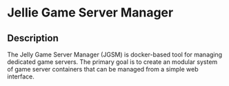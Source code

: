 # Jellie Game Server Manager

## Description
The Jelly Game Server Manager (JGSM) is docker-based tool for managing dedicated game servers. The primary goal is to create an modular system of game server containers that can be managed from a simple web interface.
